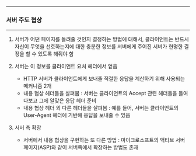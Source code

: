 -----
### 서버 주도 협상
-----
1. 서버가 어떤 페이지를 돌려줄 것인지 결정하는 방법에 대해서, 클라이언트는 반드시 자신이 무엇을 선호하는지에 대한 충분한 정보를 서버에게 주어진 서버가 현명한 결정을 할 수 있도록 해줘야 함

2. 서버는 이 정보를 클라이언트 요처 헤더에서 얻음
   - HTTP 서버가 클라이언트에게 보내줄 적절한 응답을 계산하기 위해 사용되는 메커니즘 2개
   - 내용 협상 헤더들을 살펴봄 : 서버는 클라이언트의 Accept 관련 헤더들을 들여다보고 그에 알맞은 응답 헤더 준비
   - 내용 협상 헤더 외 다른 헤더들을 살펴봄 : 예를 들어, 서버는 클라이언트의 User-Agent 헤더에 기반해 응답을 보내줄 수 있음

3. 서버 측 확장
   - 서버에서 내용 협상을 구현하는 또 다른 방법 : 마이크로소프트의 액티브 서버 페이지(ASP)와 같이 서버쪽에서 확장하는 방법도 존재

